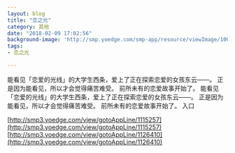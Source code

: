 ```yaml
---
layout: blog
title: "恋之光"
category: 其他
date: "2018-02-09 17:02:56"
background-image: 'http://smp.yoedge.com/smp-app/resource/viewImage/1003144appline.png'
tags:
- 恋之光

---
```

能看见「恋爱的光线」的大学生西条，爱上了正在探索恋爱的女孩东云——。 正是因为能看见，所以才会觉得痛苦难受。 前所未有的恋爱故事开始了。
能看见「恋爱的光线」的大学生西条，爱上了正在探索恋爱的女孩东云——。 正是因为能看见，所以才会觉得痛苦难受。 前所未有的恋爱故事开始了。
入口

[http://smp3.yoedge.com/view/gotoAppLine/1115257](http://smp3.yoedge.com/view/gotoAppLine/1115257)
[http://smp3.yoedge.com/view/gotoAppLine/1126410](http://smp3.yoedge.com/view/gotoAppLine/1126410)

        
